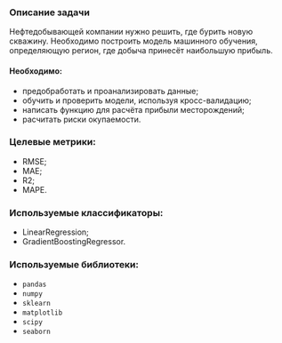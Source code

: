 ### Описание задачи

Нефтедобывающей компании нужно решить, где бурить новую скважину. Необходимо построить модель машинного обучения,
определяющую регион, где добыча принесёт наибольшую прибыль.

#### Необходимо:  
- предобработать и проанализировать данные;
- обучить и проверить модели, используя кросс-валидацию;
- написать функцию для расчёта прибыли месторождений;
- расчитать риски окупаемости.

### Целевые метрики:
- RMSE;
- MAE;
- R2;
- MAPE.  

### Используемые классификаторы:  
- LinearRegression;
- GradientBoostingRegressor.

### Используемые библиотеки:  
- `pandas`
- `numpy`
- `sklearn`  
- `matplotlib`
- `scipy`
- `seaborn`
